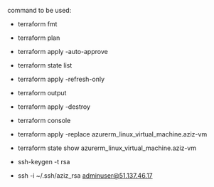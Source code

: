command to be used: 


- terraform fmt
- terraform plan
- terraform apply -auto-approve 
- terraform state list
- terraform apply -refresh-only
- terraform output
- terraform apply -destroy

- terraform console
- terraform apply -replace azurerm_linux_virtual_machine.aziz-vm
- terraform state show azurerm_linux_virtual_machine.aziz-vm
- ssh-keygen -t rsa
- ssh -i ~/.ssh/aziz_rsa adminuser@51.137.46.17